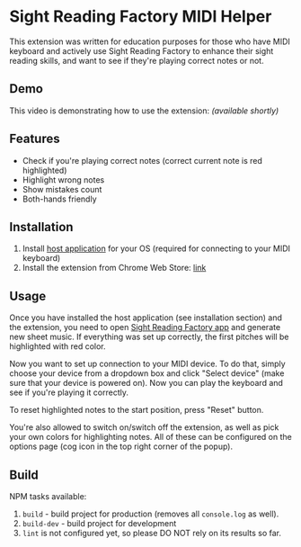 # Sight Reading Factory MIDI Helper

This extension was written for education purposes for those who have MIDI keyboard and actively use Sight Reading Factory
to enhance their sight reading skills, and want to see if they're playing correct notes or not.

## Demo

This video is demonstrating how to use the extension: *(available shortly)*

## Features

* Check if you're playing correct notes (correct current note is red highlighted)
* Highlight wrong notes
* Show mistakes count
* Both-hands friendly

## Installation

1. Install [host application](https://github.com/KuzMaxOriginal/srfmidihelper-host) for your OS (required for connecting
to your MIDI keyboard)
2. Install the extension from Chrome Web Store: [link](https://chrome.google.com/webstore/detail/sight-reading-factory-mid/abmeklchcniphkahfejbcjplnkefnkaa/)

## Usage

Once you have installed the host application (see installation section) and the extension, you need to open [Sight
Reading Factory app](https://www.sightreadingfactory.com/app) and generate new sheet music. If everything was set up
correctly, the first pitches will be highlighted with red color.

Now you want to set up connection to your MIDI device. To do that, simply choose your device from a dropdown box and
click "Select device" (make sure that your device is powered on). Now you can play the keyboard and see if you're
playing it correctly.

To reset highlighted notes to the start position, press "Reset" button.

You're also allowed to switch on/switch off the extension, as well as pick your own colors for highlighting notes. All
of these can be configured on the options page (cog icon in the top right corner of the popup).

## Build

NPM tasks available:

1. `build` - build project for production (removes all `console.log` as well).
2. `build-dev` - build project for development
3. `lint` is not configured yet, so please DO NOT rely on its results so far.  